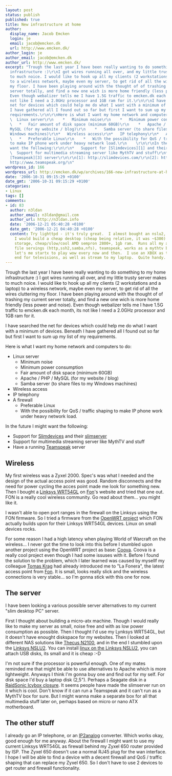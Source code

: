 ```yaml
---
layout: post
status: publish
published: true
title: New infrastructure at home
author:
  display_name: Jacob Emcken
  login: je
  email: jacob@emcken.dk
  url: http://www.emcken.dk/
author_login: je
author_email: jacob@emcken.dk
author_url: http://www.emcken.dk/
excerpt: "Trough the last year I have been really wanting to do something to my home
  infrastructure :)\r\nI got wires running all over, and my little trusty server makes
  to much noice. I would like to hook up all my clients (2 workstations and a laptop)
  to a wireless network, maybe even my server, to get rid of all the wires cluttering
  my floor. I have been playing around with the thought of of trashing my current
  server totally, and find a new one wich is more home friendly (less power and noise).
  Even though webalizer tells me I have 1.5G traffic to emcken.dk each month, its
  not like I need a 2.0GHz processor and 1GB ram for it.\r\n\r\nI have searched the
  net for devices which could help me do what I want with a minimum of devices. Beneath
  I have gathered all I found out so far but first I want to sum up my list of my
  requirements.\r\n\r\nHere is what I want my home network and computers to do:\r\n\r\n*
  \  Linux server\r\n    *   Minimum noise\r\n    *   Minimum power consumption\r\n
  \   *   Fair amount of disk space (minimum 60GB)\r\n    *   Apache / PHP /
  MySQL (for my website / blog)\r\n    *   Samba server (to share files to my
  Windows machines)\r\n*   Wireless access\r\n*   IP telephony\r\n*   A firewall\r\n
  \   *   Preferable Linux\r\n    *   With the possibility for QoS / traffic shaping
  to make IP phone work under heavy network load.\r\n    \r\n\r\nIn the future I might
  want the following:\r\n\r\n*   Support for [Slimdevices][1] and their [slimserver][2]\r\n*
  \  Support for multimedia streaming server like MythTV and stuff\r\n*   Have a running
  [Teamspeak][3] server\r\n\r\n[1]: http://slimdevices.com/\r\n[2]: http://wiki.slimdevices.com/index.cgi?SlimServer\r\n[3]:
  http://www.teamspeak.org/\n"
wordpress_id: 166
wordpress_url: http://emcken.dk/wp/archives/166-new-infrastructure-at-home.html
date: '2006-10-31 09:15:29 +0100'
date_gmt: '2006-10-31 09:15:29 +0100'
categories:
- Linux
tags: []
comments:
- id: 83
  author: n3ldan
  author_email: n3ldan@gmail.com
  author_url: http://n3ldan.info
  date: '2006-12-21 05:40:28 +0100'
  date_gmt: '2006-12-21 04:40:28 +0100'
  content: Try lighttpd - it's truly great.  I almost bought an nslu2, but decided
    I would build a cheap desktop (cheap being relative, it was ~$300) with 500gb
    storage, cheap/slow/cool AMD sempron 2800+, 1gb ram.  Runs all my assorted
    file servings (http,ssh2,samba,nfs), teamspeak, works as a mythtv backend, and
    let's me startx to play wow every now and then.  I use an XBOX as the media front
    end for televisions, as well as stream to my laptop.  Quite handy.
---
```

Trough the last year I have been really wanting to do something to my home infrastructure :)
I got wires running all over, and my little trusty server makes to much noice. I would like to hook up all my clients (2 workstations and a laptop) to a wireless network, maybe even my server, to get rid of all the wires cluttering my floor. I have been playing around with the thought of of trashing my current server totally, and find a new one wich is more home friendly (less power and noise). Even though webalizer tells me I have 1.5G traffic to emcken.dk each month, its not like I need a 2.0GHz processor and 1GB ram for it.

I have searched the net for devices which could help me do what I want with a minimum of devices. Beneath I have gathered all I found out so far but first I want to sum up my list of my requirements.

Here is what I want my home network and computers to do:

*   Linux server
    *   Minimum noise
    *   Minimum power consumption
    *   Fair amount of disk space (minimum 60GB)
    *   Apache / PHP / MySQL (for my website / blog)
    *   Samba server (to share files to my Windows machines)
*   Wireless access
*   IP telephony
*   A firewall
    *   Preferable Linux
    *   With the possibility for QoS / traffic shaping to make IP phone work under heavy network load.

In the future I might want the following:

*   Support for [Slimdevices][1] and their [slimserver][2]
*   Support for multimedia streaming server like MythTV and stuff
*   Have a running [Teamspeak][3] server

[1]: http://slimdevices.com/
[2]: http://wiki.slimdevices.com/index.cgi?SlimServer
[3]: http://www.teamspeak.org/
<a id="more"></a><a id="more-166"></a>
## Wireless

My first wireless was a Zyxel 2000. Spec's was what I needed and the design of the actual access point was good. Random disconnects and the need for power cycling the acces point made me look for something new. Then I bought a [Linksys WRT54GL][1] on [Fon][2]'s website and tried that one out. FON is a really cool wireless community. Go read about them... you might like it.

I wasn't able to open port ranges in the firewall on the Linksys using the FON firmware. So I tried a firmware from the [OpenWRT project][3] which FON actually builds upon for their Linksys WRT54GL devices. Linux on small devices rocks.

For some reason I had a high latency when playing World of Warcraft on the wireless... I never got the time to look into this before I stumbled upon another project using the OpenWRT project as base: [Coova][4]. Coova is a really cool project even though I had some issuses with it. Before I found the solution to the problem, which I later learned was caused by mysellf my colleague [Tomas Krag][5] had already introduced me to "La Fonera", the latest access point from [Fon][3]. It is small, looks really slick and the wireless connections is very stable... so I'm gonna stick with this one for now.

## The server

I have been looking a various possible server alternatives to my current "slim desktop PC" server.

First I thought about building a micro-atx machine. Though I would really like to make my server as small, noise free and with as low power consumption as possible. Then I thought I'd use my Lynksys WRT54GL, but it doesn't have enought diskspace for my websites. Then I looked at different NAS solutions like [Thecus N2100][6], and in the end I stumbled upon the [Linksys NSLU2][7]. You can install [linux on the Linksys NSLU2][8], you can attach USB disks, its small and it is cheap :-D

I'm not sure if the processor is powerful enough. One of my mates reminded me that might be able to use alternatives to Apache which is more lightweight. Anyways I think I'm gonna buy one and find out for my self. For disk space I'd buy a laptop disk (2,5"). Perhaps a Seagate disk in a [RaidSonic Icybox closure][9]. It seems people have made the slimserver run on it which is cool. Don't know if it can run a Teamspeak and it can't run as a MythTV box for sure. But I might wanna make a separate box for all that multimedia stuff later on, perhaps based on micro or nano ATX motherboard.

## The other stuff

I already go an IP telephone, or an [IP2analog][10] converter. Which works okay, good enough for me anyway.
About the firewall I might want to use my current Linksys WRT54GL as firewall behind my Zyxel 650 router provided by ISP. The Zyxel 650 doesn't use a normal RJ45 plug for the wan interface. I hope I will be able to find a device with a decent firewall and QoS / traffic shaping that can replace my Zyxel 650. So I don't have to use 2 devices to get router and firewall functionality.

[1]: http://www.linksys.com/servlet/Satellite?c=L_Product_C2&amp;childpagename=US%2FLayout&amp;cid=1133202177241&amp;pagename=Linksys%2FCommon%2FVisitorWrapper
[2]: http://www.fon.com/
[3]: http://www.openwrt.org/
[4]: http://www.coovaap.org/
[5]: http://multiplicity.dk/
[6]: http://www.thecus.com/products_over.php?cid=1&amp;pid=1&amp;PHPSESSID=1eba9048329dca02b4fe2d7dd55c09ce
[7]: http://www.linksys.com/servlet/Satellite?c=L_Product_C2&amp;childpagename=US%2FLayout&amp;cid=1115416906769&amp;pagename=Linksys%2FCommon%2FVisitorWrapper
[8]: http://www.nslu2-linux.org/

[9]: http://www.raidsonic.de/de/pages/products/external_cases.php?we_objectID=4366
[10]: http://www.sipura.com/products/spa2000.htm

